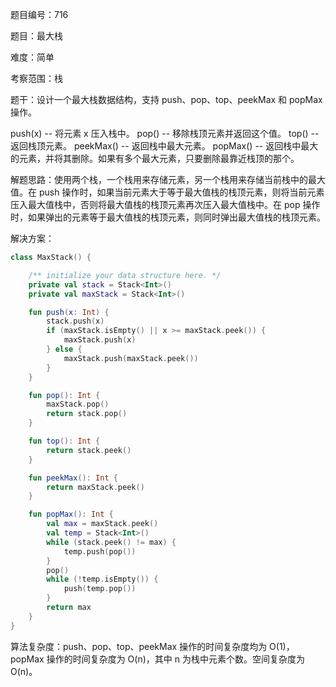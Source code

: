 题目编号：716

题目：最大栈

难度：简单

考察范围：栈

题干：设计一个最大栈数据结构，支持 push、pop、top、peekMax 和 popMax 操作。

push(x) -- 将元素 x 压入栈中。
pop() -- 移除栈顶元素并返回这个值。
top() -- 返回栈顶元素。
peekMax() -- 返回栈中最大元素。
popMax() -- 返回栈中最大的元素，并将其删除。如果有多个最大元素，只要删除最靠近栈顶的那个。

解题思路：使用两个栈，一个栈用来存储元素，另一个栈用来存储当前栈中的最大值。在 push 操作时，如果当前元素大于等于最大值栈的栈顶元素，则将当前元素压入最大值栈中，否则将最大值栈的栈顶元素再次压入最大值栈中。在 pop 操作时，如果弹出的元素等于最大值栈的栈顶元素，则同时弹出最大值栈的栈顶元素。

解决方案：

```kotlin
class MaxStack() {

    /** initialize your data structure here. */
    private val stack = Stack<Int>()
    private val maxStack = Stack<Int>()

    fun push(x: Int) {
        stack.push(x)
        if (maxStack.isEmpty() || x >= maxStack.peek()) {
            maxStack.push(x)
        } else {
            maxStack.push(maxStack.peek())
        }
    }

    fun pop(): Int {
        maxStack.pop()
        return stack.pop()
    }

    fun top(): Int {
        return stack.peek()
    }

    fun peekMax(): Int {
        return maxStack.peek()
    }

    fun popMax(): Int {
        val max = maxStack.peek()
        val temp = Stack<Int>()
        while (stack.peek() != max) {
            temp.push(pop())
        }
        pop()
        while (!temp.isEmpty()) {
            push(temp.pop())
        }
        return max
    }
}
```

算法复杂度：push、pop、top、peekMax 操作的时间复杂度均为 O(1)，popMax 操作的时间复杂度为 O(n)，其中 n 为栈中元素个数。空间复杂度为 O(n)。